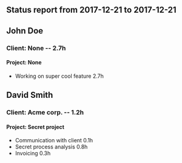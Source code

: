 ## Status report from 2017-12-21 to 2017-12-21

## John Doe

### Client: None -- 2.7h

#### Project: None
* Working on super cool feature 2.7h

## David Smith

### Client: Acme corp. -- 1.2h

#### Project: Secret project
* Communication with client 0.1h
* Secret process analysis 0.8h
* Invoicing 0.3h

